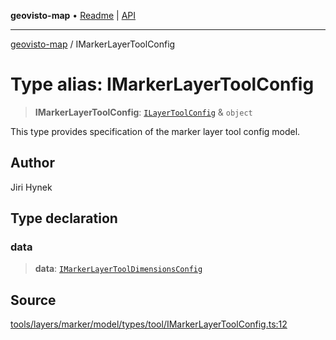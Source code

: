 **geovisto-map** • [Readme](../README.md) \| [API](../globals.md)

***

[geovisto-map](../README.md) / IMarkerLayerToolConfig

# Type alias: IMarkerLayerToolConfig

> **IMarkerLayerToolConfig**: [`ILayerToolConfig`](ILayerToolConfig.md) & `object`

This type provides specification of the marker layer tool config model.

## Author

Jiri Hynek

## Type declaration

### data

> **data**: [`IMarkerLayerToolDimensionsConfig`](IMarkerLayerToolDimensionsConfig.md)

## Source

[tools/layers/marker/model/types/tool/IMarkerLayerToolConfig.ts:12](https://github.com/geovisto/geovisto-map/blob/5ee2cb5d45c19062fc8fc6beefa2848c076518b6/src/tools/layers/marker/model/types/tool/IMarkerLayerToolConfig.ts#L12)
